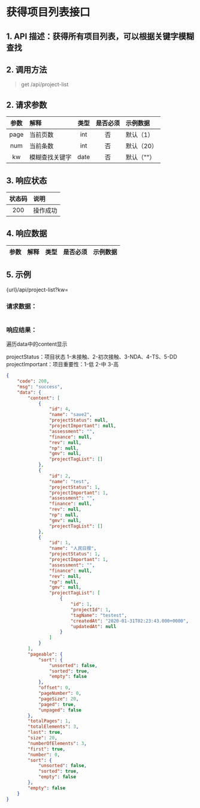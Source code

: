 # 获得项目列表接口

## 1. API 描述：获得所有项目列表，可以根据关键字模糊查找


## 2. 调用方法

> get /api/project-list

## 2. 请求参数

参数 | 解释 | 类型 | 是否必须 | 示例数据
:---:|:---|:---:|:---:|:---
page | 当前页数 | int | 否 | 默认（1）
num | 当前条数 | int | 否 | 默认（20）
kw | 模糊查找关键字 | date | 否 | 默认（""）


## 3. 响应状态

状态码 | 说明
:---:|:---
200 | 操作成功


## 4. 响应数据

参数 | 解释 | 类型 | 是否必须 | 示例数据
:---:|:---|:---:|:---:|:---



## 5. 示例
{url}/api/project-list?kw=

### 请求数据：

```json


```


### 响应结果：

遍历data中的content显示

projectStatus：项目状态  1-未接触、2-初次接触、3-NDA、4-TS、5-DD
projectImportant：项目重要性：1-低  2-中  3-高


```json
{
    "code": 200,
    "msg": "success",
    "data": {
        "content": [
            {
                "id": 4,
                "name": "save2",
                "projectStatus": null,
                "projectImportant": null,
                "assessment": "",
                "finance": null,
                "rev": null,
                "np": null,
                "gmv": null,
                "projectTagList": []
            },
            {
                "id": 2,
                "name": "test",
                "projectStatus": 1,
                "projectImportant": 1,
                "assessment": "",
                "finance": null,
                "rev": null,
                "np": null,
                "gmv": null,
                "projectTagList": []
            },
            {
                "id": 1,
                "name": "人民日报",
                "projectStatus": 1,
                "projectImportant": 1,
                "assessment": "",
                "finance": null,
                "rev": null,
                "np": null,
                "gmv": null,
                "projectTagList": [
                    {
                        "id": 1,
                        "projectId": 1,
                        "tagName": "testest",
                        "createdAt": "2020-01-31T02:23:43.000+0000",
                        "updatedAt": null
                    }
                ]
            }
        ],
        "pageable": {
            "sort": {
                "unsorted": false,
                "sorted": true,
                "empty": false
            },
            "offset": 0,
            "pageNumber": 0,
            "pageSize": 20,
            "paged": true,
            "unpaged": false
        },
        "totalPages": 1,
        "totalElements": 3,
        "last": true,
        "size": 20,
        "numberOfElements": 3,
        "first": true,
        "number": 0,
        "sort": {
            "unsorted": false,
            "sorted": true,
            "empty": false
        },
        "empty": false
    }
}
```
